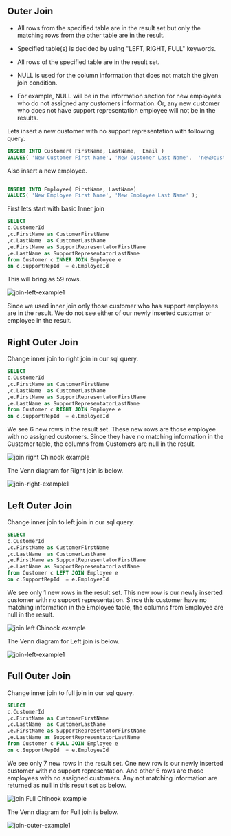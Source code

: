 ## Outer Join  

- All rows from the specified table are in the result set but only the matching rows from the other table are in the result.
- Specified table(s) is decided by using  "LEFT, RIGHT, FULL" keywords.
- All rows of the specified table are in the result set.



- NULL is used for the column information that does not match the given join condition.
- For example, NULL will be in the  information section for new employees who do not assigned any customers information.
Or, any new customer who does not have support representation employee will not be in the results.

Lets insert a new customer with no support representation with following query.

```sql
INSERT INTO Customer( FirstName, LastName,  Email )
VALUES( 'New Customer First Name', 'New Customer Last Name',  'new@customer.com');
```

Also insert a new employee.

```sql

INSERT INTO Employee( FirstName, LastName)
VALUES( 'New Employee First Name', 'New Employee Last Name' ); 
```

First lets start with basic Inner join

```sql
SELECT 
c.CustomerId
,c.FirstName as CustomerFirstName 
,c.LastName  as CustomerLastName
,e.FirstName as SupportRepresentatorFirstName
,e.LastName as SupportRepresentatorLastName
from Customer c INNER JOIN Employee e 
on c.SupportRepId  = e.EmployeeId 
```
This will bring as 59 rows.

![join-left-example1](images/join-left-example1-en.png)

Since we used inner join only those customer who has support employees are in the result.
We do not see either of our newly inserted customer or employee in the result.

## Right Outer Join 

Change inner join to right join in our sql query.

```sql
SELECT 
c.CustomerId
,c.FirstName as CustomerFirstName 
,c.LastName  as CustomerLastName
,e.FirstName as SupportRepresentatorFirstName
,e.LastName as SupportRepresentatorLastName
from Customer c RIGHT JOIN Employee e 
on c.SupportRepId  = e.EmployeeId 
```

We see 6 new rows in the result set.
These new rows are those employee with no assigned customers.
Since they have no matching information in the Customer table, the columns from Customers are null in the result.

![join right Chinook example](images/join-right-Chinook-result.png)

The Venn diagram for Right join is below.

![join-right-example1](images/join-right-example1-en.png)


## Left Outer Join 

Change inner join to left join in our sql query.

```sql
SELECT 
c.CustomerId
,c.FirstName as CustomerFirstName 
,c.LastName  as CustomerLastName
,e.FirstName as SupportRepresentatorFirstName
,e.LastName as SupportRepresentatorLastName
from Customer c LEFT JOIN Employee e 
on c.SupportRepId  = e.EmployeeId 
```

We see only 1 new rows in the result set.
This new row is our newly inserted customer with no support representation.
Since this customer have no matching information in the Employee table, the columns from Employee are null in the result.

![join left Chinook example](images/join-left-Chinook-result.png)

The Venn diagram for Left join is below.

![join-left-example1](images/join-left-example1-en.png)


## Full Outer Join  

Change inner join to full join in our sql query.

```sql
SELECT 
c.CustomerId
,c.FirstName as CustomerFirstName 
,c.LastName  as CustomerLastName
,e.FirstName as SupportRepresentatorFirstName
,e.LastName as SupportRepresentatorLastName
from Customer c FULL JOIN Employee e 
on c.SupportRepId  = e.EmployeeId 
```

We see only 7 new rows in the result set.
One new row is our newly inserted customer with no support representation.
And other 6 rows are those employees with no assigned customers.
Any not matching information are returned as null in this result set as below.




![join Full Chinook example](images/join-full-Chinook-result.png)

The Venn diagram for Full join is below.

![join-outer-example1](images/join-outer-example1-en.png)

